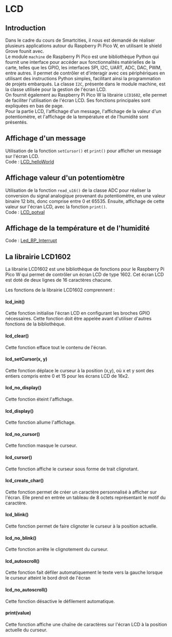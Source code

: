 # LCD
## Introduction
Dans le cadre du cours de Smartcities, il nous est demandé de réaliser plusieurs applications autour du Raspberry Pi Pico W, en utilisant le shield Grove founit avec.<BR>
Le module `machine` de Raspberry Pi Pico est une bibliothèque Python qui fournit une interface pour accéder aux fonctionnalités matérielles de la carte, telles que les GPIO, les interfaces SPI, I2C, UART, ADC, DAC, PWM, entre autres. Il permet de contrôler et d'interagir avec ces périphériques en utilisant des instructions Python simples, facilitant ainsi la programmation de projets embarqués. La classe `I2C`, présente dans le module machine, est la classe utilisée pour la gestion de l'écran LCD. <BR> On fournit également au Raspberry Pi Pico W la librairie `LCD1602`, elle permet de faciliter l'utilisation de l'écran LCD. Ses fonctions principales sont expliquées en bas de page.<BR>
Pour la partie LCD, l'affichage d'un message, l'affichage de la valeur d'un potentiomètre, et l'affichage de la température et de l'humidité sont présentés.
## Affichage d'un message
Utilisation de la fonction `setCursor()` et `print()` pour afficher un message sur l'écran LCD.<br>
Code : [LCD_helloWorld](https://github.com/hepl-leclercq/smartcities/blob/8db6a8eeb2eee78df4381d38e745222d14f9b319/LCD/LCD_HelloWorld.py)

## Affichage valeur d'un potentiomètre
Utilisation de la fonction `read_u16()` de la classe ADC  pour réaliser la conversion du signal analogique provenant du potentiomètre, en une valeur binaire 12 bits, donc comprise entre 0 et 65535. Ensuite, affichage de cette valeur sur l'écran LCD, avec la fonction `print()`.<br>
Code : [LCD_potval](https://github.com/hepl-leclercq/smartcities/blob/a9b008b12753e93c37d20290306a38a49b14f791/LCD/LCD_potval.py)

 
## Affichage de la température et de l'humidité

Code : [Led_BP_Interrupt](https://github.com/hepl-leclercq/smartcities/blob/0b574c7c24d3611e5b671a340976c71a10b51375/GPIO/Led_BP_Interrupt.py)


## La librairie LCD1602
La librairie LCD1602 est une bibliothèque de fonctions pour le Raspberry Pi Pico W qui permet de contrôler un écran LCD de type 1602. Cet écran LCD est doté de deux lignes de 16 caractères chacune.

Les fonctions de la librairie LCD1602 comprennent :

#### lcd_init() 
Cette fonction initialise l'écran LCD en configurant les broches GPIO nécessaires. Cette fonction doit être appelée avant d'utiliser d'autres fonctions de la bibliothèque.

#### lcd_clear() 
Cette fonction efface tout le contenu de l'écran.

#### lcd_setCursor(x, y)
Cette fonction déplace le curseur à la position (x,y), où x et y sont des entiers compris entre 0 et 15 pour les écrans LCD de 16x2.

#### lcd_no_display() 
Cette fonction éteint l'affichage.

#### lcd_display() 
Cette fonction allume l'affichage.

#### lcd_no_cursor() 
Cette fonction masque le curseur.

#### lcd_cursor()
Cette fonction affiche le curseur sous forme de trait clignotant.

#### lcd_create_char()
Cette fonction permet de créer un caractère personnalisé à afficher sur l'écran. Elle prend en entrée un tableau de 8 octets représentant le motif du caractère.

#### lcd_blink()
Cette fonction permet de faire clignoter le curseur à la position actuelle.

#### lcd_no_blink()
Cette fonction arrête le clignotement du curseur.

#### lcd_autoscroll()
Cette fonction fait défiler automatiquement le texte vers la gauche lorsque le curseur atteint le bord droit de l'écran

#### lcd_no_autoscroll()
Cette fonction désactive le défilement automatique.

#### print(value)
Cette fonction affiche une chaîne de caractères sur l'écran LCD à la position actuelle du curseur.

 
